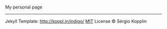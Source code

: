 My personal page

---

Jekyll Template: http://koppl.in/indigo/
[MIT](http://kopplin.mit-license.org/) License © Sérgio Kopplin
